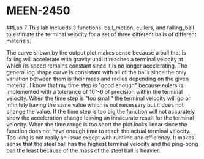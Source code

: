 # MEEN-2450
##Lab 7
This lab inclueds 3 functions: ball_motion, eullers, and falling_ball to estimate the terminal velocity for a set of three different balls of different materials. 

The curve shown by the output plot makes sense because a ball that is falling will accelerate with gravity until it reaches a terminal velocity at which its speed remains constant since it is no longer accelerating. The  general log shape curve is consistant with all of the balls since the only variation between them is their mass and radius depending on the given material. I know that my time step is "good enough" because eulers is implemented with a tolerance of 10^-6 of precision within the terminal velocity. When the time step is "too small" the terminal velocity will go on infinitely having the same value which is not necessary but it does not change the value. If the time step is too big the function will not accurately show the acceleration change leaving an innacurate result for the terminal velocity. When the time range is too short the plot looks linear since the function does not have enough time to reach the actual terminal velocity. Too long is not really an issue except with runtime and efficiency. It makes sense that the steel ball has the highest terminal velocity and the ping-pong ball the least because of the mass of the steel ball is heavier. 
